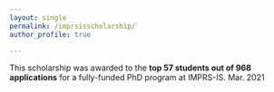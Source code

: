 ```yaml
---
layout: single
permalink: /imprsisscholarship/
author_profile: true

---
```


This scholarship was awarded to the **top 57 students out of 968 applications** for a fully-funded PhD program at IMPRS-IS. Mar. 2021









